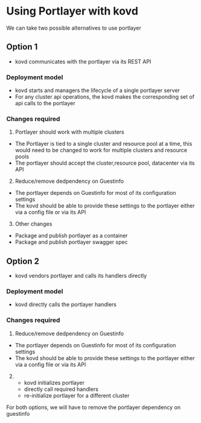# Using Portlayer with kovd

We can take two possible alternatives to use portlayer

## Option 1
- kovd communicates with the portlayer via its REST API

### Deployment model
- kovd starts and managers the lifecycle of a single portlayer server
- For any cluster api operations, the kovd makes the corresponding set of api calls  to the portlayer

### Changes required
1. Portlayer should work with multiple clusters

- The Portlayer is tied to a single cluster and resource pool at a time, this would need to be changed to work for multiple clusters and resource pools
- The portlayer should accept the cluster,resource pool, datacenter via its API

2. Reduce/remove dedpendency on Guestinfo
- The portlayer depends on Guestinfo for most of its configuration settings
- The kovd should be able to provide these settings to the portlayer either via a config file or via its API

3. Other changes
 - Package and publish portlayer as a container
 - Package and publish portlayer swagger spec

## Option 2
- kovd vendors portlayer and calls its handlers directly

### Deployment model
- kovd directly calls the portlayer handlers

### Changes required

1. Reduce/remove dedpendency on Guestinfo
  - The portlayer depends on Guestinfo for most of its configuration settings
  - The kovd should be able to provide these settings to the portlayer either via a config file or via its API
  
2. - kovd initializes portlayer
   - directly call required handlers 
   - re-initialize portlayer for a different cluster 

For both options, we will have to remove the portlayer dependency on guestinfo











